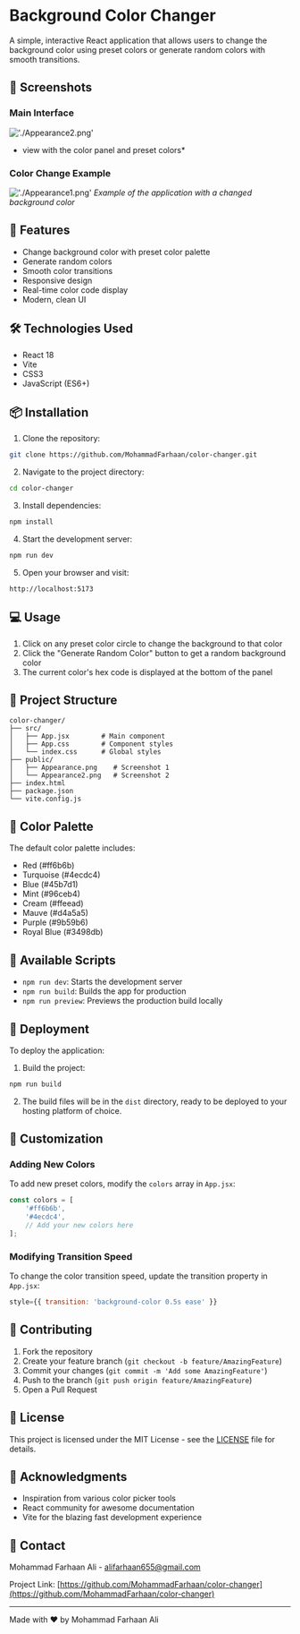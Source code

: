 # Background Color Changer

A simple, interactive React application that allows users to change the background color using preset colors or generate random colors with smooth transitions.

## 📸 Screenshots

### Main Interface
!['./Appearance2.png']('./Appearance2.png')
* view with the color panel and preset colors*

### Color Change Example
!['./Appearance1.png']('./Appearance1.png')
*Example of the application with a changed background color*

## 🚀 Features

- Change background color with preset color palette
- Generate random colors
- Smooth color transitions
- Responsive design
- Real-time color code display
- Modern, clean UI

## 🛠️ Technologies Used

- React 18
- Vite
- CSS3
- JavaScript (ES6+)

## 📦 Installation

1. Clone the repository:
```bash
git clone https://github.com/MohammadFarhaan/color-changer.git
```

2. Navigate to the project directory:
```bash
cd color-changer
```

3. Install dependencies:
```bash
npm install
```

4. Start the development server:
```bash
npm run dev
```

5. Open your browser and visit:
```
http://localhost:5173
```

## 💻 Usage

1. Click on any preset color circle to change the background to that color
2. Click the "Generate Random Color" button to get a random background color
3. The current color's hex code is displayed at the bottom of the panel

## 🔧 Project Structure

```
color-changer/
├── src/
│   ├── App.jsx        # Main component
│   ├── App.css        # Component styles
│   └── index.css      # Global styles
├── public/
│   ├── Appearance.png    # Screenshot 1
│   └── Appearance2.png   # Screenshot 2
├── index.html
├── package.json
└── vite.config.js
```

## 🎨 Color Palette

The default color palette includes:
- Red (#ff6b6b)
- Turquoise (#4ecdc4)
- Blue (#45b7d1)
- Mint (#96ceb4)
- Cream (#ffeead)
- Mauve (#d4a5a5)
- Purple (#9b59b6)
- Royal Blue (#3498db)

## 🔄 Available Scripts

- `npm run dev`: Starts the development server
- `npm run build`: Builds the app for production
- `npm run preview`: Previews the production build locally

## 🚀 Deployment

To deploy the application:

1. Build the project:
```bash
npm run build
```

2. The build files will be in the `dist` directory, ready to be deployed to your hosting platform of choice.

## 📝 Customization

### Adding New Colors

To add new preset colors, modify the `colors` array in `App.jsx`:

```javascript
const colors = [
    '#ff6b6b',
    '#4ecdc4',
    // Add your new colors here
];
```

### Modifying Transition Speed

To change the color transition speed, update the transition property in `App.jsx`:

```javascript
style={{ transition: 'background-color 0.5s ease' }}
```

## 🤝 Contributing

1. Fork the repository
2. Create your feature branch (`git checkout -b feature/AmazingFeature`)
3. Commit your changes (`git commit -m 'Add some AmazingFeature'`)
4. Push to the branch (`git push origin feature/AmazingFeature`)
5. Open a Pull Request

## 📜 License

This project is licensed under the MIT License - see the [LICENSE](LICENSE) file for details.

## 🙏 Acknowledgments

- Inspiration from various color picker tools
- React community for awesome documentation
- Vite for the blazing fast development experience

## 📧 Contact

Mohammad Farhaan Ali - [alifarhaan655@gmail.com](mailto:alifarhaan655@gmail.com)

Project Link: [https://github.com/MohammadFarhaan/color-changer](https://github.com/MohammadFarhaan/color-changer)

---

Made with ❤️ by Mohammad Farhaan Ali
